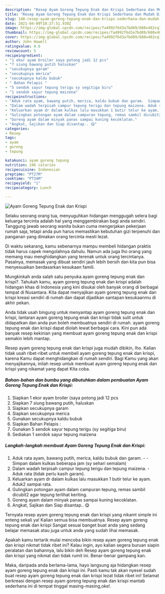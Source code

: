 ```yaml
---
description: "Resep Ayam Goreng Tepung Enak dan Krispi Sederhana dan Mudah Dibuat"
title: "Resep Ayam Goreng Tepung Enak dan Krispi Sederhana dan Mudah Dibuat"
slug: 140-resep-ayam-goreng-tepung-enak-dan-krispi-sederhana-dan-mudah-dibuat
date: 2021-04-09T18:37:51.930Z
image: https://img-global.cpcdn.com/recipes/fa4992f6d3a7bd89/680x482cq70/ayam-goreng-tepung-enak-dan-krispi-foto-resep-utama.jpg
thumbnail: https://img-global.cpcdn.com/recipes/fa4992f6d3a7bd89/680x482cq70/ayam-goreng-tepung-enak-dan-krispi-foto-resep-utama.jpg
cover: https://img-global.cpcdn.com/recipes/fa4992f6d3a7bd89/680x482cq70/ayam-goreng-tepung-enak-dan-krispi-foto-resep-utama.jpg
author: John Howell
ratingvalue: 4.6
reviewcount: 5
recipeingredient:
- "1 ekor ayam broiler saya potong jadi 12 pcs"
- "7 siung bawang putih haluskan"
- "secukupnya garam"
- "secukupnya merica"
- "secukupnya kaldu bubuk"
- " Bahan Pelapis "
- "5 sendok sayur tepung terigu sy segitiga biru"
- "1 sendok sayur tepung maizena"
recipeinstructions:
- "Aduk rata ayam, bawang putih, merica, kaldu bubuk dan garam.  Simpan dalam kulkas beberapa jam (sy sehari semalam)"
- "Dalam wadah terpisah campur tepung terigu dan tepung maizena. Aduk rata (tidak perlu kasih garam)."
- "Keluarkan ayam dr dalam kulkas lalu masukkan 1 butir telur ke ayam. Aduk2 sampai rata."
- "Gulingkan potongan ayam dalam campuran tepung, remas sambil dicubit2 agar tepung terlihat keriting."
- "Goreng ayam dalam minyak panas sampai kuning kecoklatan."
- "Angkat, Sajikan dan Siap disantap.. 😋"
categories:
- Resep
tags:
- ayam
- goreng
- tepung

katakunci: ayam goreng tepung 
nutrition: 246 calories
recipecuisine: Indonesian
preptime: "PT27M"
cooktime: "PT34M"
recipeyield: "1"
recipecategory: Lunch

---
```



![Ayam Goreng Tepung Enak dan Krispi](https://img-global.cpcdn.com/recipes/fa4992f6d3a7bd89/680x482cq70/ayam-goreng-tepung-enak-dan-krispi-foto-resep-utama.jpg)

Selaku seorang orang tua, menyuguhkan hidangan menggugah selera bagi keluarga tercinta adalah hal yang menggembirakan bagi anda sendiri. Tanggung jawab seorang  wanita bukan cuma mengerjakan pekerjaan rumah saja, tetapi anda pun harus memastikan kebutuhan gizi terpenuhi dan panganan yang dimakan orang tercinta mesti lezat.

Di waktu  sekarang, kamu sebenarnya mampu membeli hidangan praktis tidak harus capek mengolahnya dahulu. Namun ada juga lho orang yang memang mau menghidangkan yang terenak untuk orang tercintanya. Pasalnya, memasak yang dibuat sendiri jauh lebih bersih dan kita pun bisa menyesuaikan berdasarkan kesukaan famili. 



Mungkinkah anda salah satu penyuka ayam goreng tepung enak dan krispi?. Tahukah kamu, ayam goreng tepung enak dan krispi adalah hidangan khas di Indonesia yang kini disukai oleh banyak orang di berbagai tempat di Nusantara. Kita dapat menyajikan ayam goreng tepung enak dan krispi kreasi sendiri di rumah dan dapat dijadikan santapan kesukaanmu di akhir pekan.

Anda tidak usah bingung untuk menyantap ayam goreng tepung enak dan krispi, lantaran ayam goreng tepung enak dan krispi tidak sulit untuk didapatkan dan anda pun boleh membuatnya sendiri di rumah. ayam goreng tepung enak dan krispi dapat diolah lewat berbagai cara. Kini pun ada banyak resep kekinian yang membuat ayam goreng tepung enak dan krispi semakin lebih mantap.

Resep ayam goreng tepung enak dan krispi juga mudah dibikin, lho. Kalian tidak usah ribet-ribet untuk membeli ayam goreng tepung enak dan krispi, karena Kamu dapat menghidangkan di rumah sendiri. Bagi Kamu yang akan menyajikannya, inilah resep untuk membuat ayam goreng tepung enak dan krispi yang nikamat yang dapat Kita coba.

<!--inarticleads1-->

##### Bahan-bahan dan bumbu yang dibutuhkan dalam pembuatan Ayam Goreng Tepung Enak dan Krispi:

1. Siapkan 1 ekor ayam broiler (saya potong jadi 12 pcs
1. Siapkan 7 siung bawang putih, haluskan
1. Siapkan secukupnya garam
1. Siapkan secukupnya merica
1. Gunakan secukupnya kaldu bubuk
1. Siapkan  Bahan Pelapis :
1. Gunakan 5 sendok sayur tepung terigu (sy segitiga biru)
1. Sediakan 1 sendok sayur tepung maizena




<!--inarticleads2-->

##### Langkah-langkah membuat Ayam Goreng Tepung Enak dan Krispi:

1. Aduk rata ayam, bawang putih, merica, kaldu bubuk dan garam. -  - Simpan dalam kulkas beberapa jam (sy sehari semalam)
1. Dalam wadah terpisah campur tepung terigu dan tepung maizena. - Aduk rata (tidak perlu kasih garam).
1. Keluarkan ayam dr dalam kulkas lalu masukkan 1 butir telur ke ayam. Aduk2 sampai rata.
1. Gulingkan potongan ayam dalam campuran tepung, remas sambil dicubit2 agar tepung terlihat keriting.
1. Goreng ayam dalam minyak panas sampai kuning kecoklatan.
1. Angkat, Sajikan dan Siap disantap.. 😋




Ternyata resep ayam goreng tepung enak dan krispi yang nikamt simple ini enteng sekali ya! Kalian semua bisa membuatnya. Resep ayam goreng tepung enak dan krispi Sangat sesuai banget buat anda yang sedang belajar memasak atau juga untuk anda yang sudah lihai memasak.

Apakah kamu tertarik mulai mencoba bikin resep ayam goreng tepung enak dan krispi nikmat tidak ribet ini? Kalau ingin, ayo kalian segera buruan siapin peralatan dan bahannya, lalu bikin deh Resep ayam goreng tepung enak dan krispi yang nikmat dan tidak rumit ini. Benar-benar gampang kan. 

Maka, daripada anda berlama-lama, hayo langsung aja hidangkan resep ayam goreng tepung enak dan krispi ini. Pasti kamu tak akan nyesel sudah buat resep ayam goreng tepung enak dan krispi lezat tidak ribet ini! Selamat berkreasi dengan resep ayam goreng tepung enak dan krispi mantab sederhana ini di tempat tinggal masing-masing,oke!.

